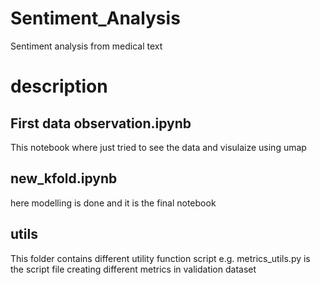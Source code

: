 # Sentiment_Analysis

Sentiment analysis from medical text

# description

## First data observation.ipynb

This notebook where just tried to see the data and visulaize using umap

## new_kfold.ipynb

here modelling is done and it is the final notebook

## utils

This folder contains different utility function script e.g. metrics_utils.py is the script file creating different metrics in validation dataset